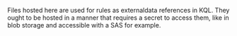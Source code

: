 Files hosted here are used for rules as externaldata references in KQL. They ought to be hosted in a manner that requires a secret to access them, like in blob storage and accessible with a SAS for example.
